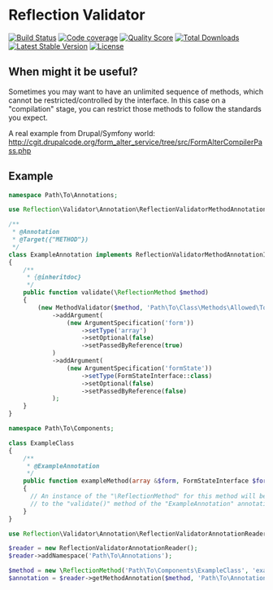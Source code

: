 # Reflection Validator

[![Build Status](https://img.shields.io/travis/BR0kEN-/reflection-validator/master.svg?style=flat-square)](https://travis-ci.org/BR0kEN-/reflection-validator)
[![Code coverage](https://img.shields.io/scrutinizer/coverage/g/BR0kEN-/reflection-validator/master.svg?style=flat-square)](https://scrutinizer-ci.com/g/BR0kEN-/reflection-validator/?branch=master)
[![Quality Score](https://img.shields.io/scrutinizer/g/BR0kEN-/reflection-validator.svg?style=flat-square)](https://scrutinizer-ci.com/g/BR0kEN-/reflection-validator)
[![Total Downloads](https://img.shields.io/packagist/dt/reflection/validator.svg?style=flat-square)](https://packagist.org/packages/reflection/validator)
[![Latest Stable Version](https://poser.pugx.org/reflection/validator/v/stable?format=flat-square)](https://packagist.org/packages/reflection/validator)
[![License](https://img.shields.io/badge/license-MIT-brightgreen.svg?style=flat-square)](https://packagist.org/packages/reflection/validator)

## When might it be useful?

Sometimes you may want to have an unlimited sequence of methods, which cannot be restricted/controlled by the interface. In this case on a "compilation" stage, you can restrict those methods to follow the standards you expect.

A real example from Drupal/Symfony world: http://cgit.drupalcode.org/form_alter_service/tree/src/FormAlterCompilerPass.php

## Example

```php
namespace Path\To\Annotations;

use Reflection\Validator\Annotation\ReflectionValidatorMethodAnnotationInterface;

/**
 * @Annotation
 * @Target({"METHOD"})
 */
class ExampleAnnotation implements ReflectionValidatorMethodAnnotationInterface
{
    /**
     * {@inheritdoc}
     */
    public function validate(\ReflectionMethod $method)
    {
        (new MethodValidator($method, 'Path\To\Class\Methods\Allowed\To\Be\Children\Of'))
            ->addArgument(
                (new ArgumentSpecification('form'))
                    ->setType('array')
                    ->setOptional(false)
                    ->setPassedByReference(true)
            )
            ->addArgument(
                (new ArgumentSpecification('formState'))
                    ->setType(FormStateInterface::class)
                    ->setOptional(false)
                    ->setPassedByReference(false)
            );
    }
}
```

```php
namespace Path\To\Components;

class ExampleClass
{
    /**
     * @ExampleAnnotation
     */
    public function exampleMethod(array &$form, FormStateInterface $formState)
    {
      // An instance of the "\ReflectionMethod" for this method will be passed
      // to the "validate()" method of the "ExampleAnnotation" annotation.
    }
}
```

```php
use Reflection\Validator\Annotation\ReflectionValidatorAnnotationReader;

$reader = new ReflectionValidatorAnnotationReader();
$reader->addNamespace('Path\To\Annotations');

$method = new \ReflectionMethod('Path\To\Components\ExampleClass', 'exampleMethod');
$annotation = $reader->getMethodAnnotation($method, 'Path\To\Annotations\ExampleAnnotation');
```

